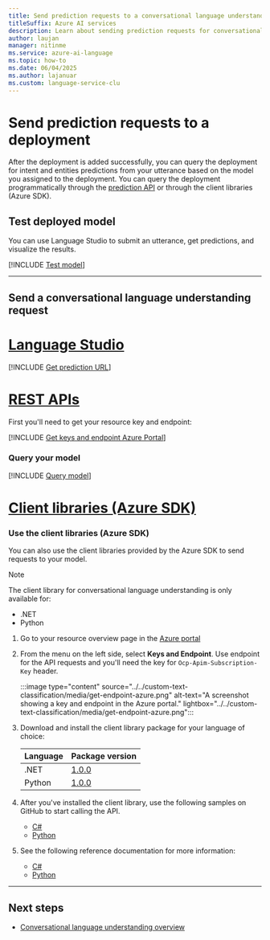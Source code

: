 ```yaml
---
title: Send prediction requests to a conversational language understanding deployment
titleSuffix: Azure AI services
description: Learn about sending prediction requests for conversational language understanding.
author: laujan
manager: nitinme
ms.service: azure-ai-language
ms.topic: how-to
ms.date: 06/04/2025
ms.author: lajanuar
ms.custom: language-service-clu
---
```


# Send prediction requests to a deployment

After the deployment is added successfully, you can query the deployment for intent and entities predictions from your utterance based on the model you assigned to the deployment.
You can query the deployment programmatically through the [prediction API](https://aka.ms/ct-runtime-swagger) or through the client libraries (Azure SDK). 

## Test deployed model

You can use Language Studio to submit an utterance, get predictions, and visualize the results.

[!INCLUDE [Test model](../includes/language-studio/test-model.md)]

---

## Send a conversational language understanding request

# [Language Studio](#tab/language-studio)

[!INCLUDE [Get prediction URL](../includes/language-studio/get-prediction-url.md)]

# [REST APIs](#tab/REST-APIs)

First you'll need to get your resource key and endpoint:

[!INCLUDE [Get keys and endpoint Azure Portal](../includes/get-keys-endpoint-azure.md)]

### Query your model

[!INCLUDE [Query model](../includes/rest-api/query-model.md)]

# [Client libraries (Azure SDK)](#tab/azure-sdk)

### Use the client libraries (Azure SDK)

You can also use the client libraries provided by the Azure SDK to send requests to your model. 

> [!NOTE]
> The client library for conversational language understanding is only available for:
> * .NET
> * Python

1. Go to your resource overview page in the [Azure portal](https://portal.azure.com/#home)

2. From the menu on the left side, select **Keys and Endpoint**. Use endpoint for the API requests and you'll need the key for `Ocp-Apim-Subscription-Key` header.

    :::image type="content" source="../../custom-text-classification/media/get-endpoint-azure.png" alt-text="A screenshot showing a key and endpoint in the Azure portal." lightbox="../../custom-text-classification/media/get-endpoint-azure.png":::


3. Download and install the client library package for your language of choice:
    
    |Language  |Package version  |
    |---------|---------|
    |.NET     | [1.0.0](https://www.nuget.org/packages/Azure.AI.Language.Conversations/1.0.0)        |
    |Python     | [1.0.0](https://pypi.org/project/azure-ai-language-conversations/1.0.0)         |
    
4. After you've installed the client library, use the following samples on GitHub to start calling the API.
    
    * [C#](https://github.com/Azure/azure-sdk-for-net/tree/Azure.AI.Language.Conversations_1.0.0/sdk/cognitivelanguage/Azure.AI.Language.Conversations)
    * [Python](https://github.com/Azure/azure-sdk-for-python/tree/azure-ai-language-conversations_1.0.0/sdk/cognitivelanguage/azure-ai-language-conversations)
    
5. See the following reference documentation for more information:
    
    * [C#](/dotnet/api/azure.ai.language.conversations)
    * [Python](/python/api/azure-ai-language-conversations/azure.ai.language.conversations.aio)
    
---

## Next steps

* [Conversational language understanding overview](../overview.md)
